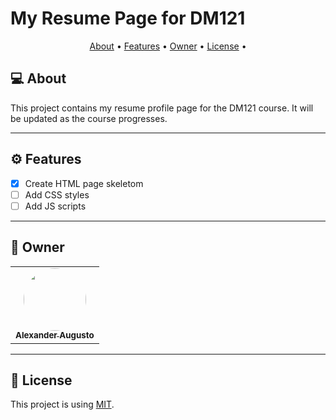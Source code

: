 # My Resume Page for DM121

<p align="center">
 <a href="#-about">About</a> •
 <a href="#%EF%B8%8F-features">Features</a> •
 <a href="#-owner">Owner</a> •
 <a href="#-license">License</a> •
</p>

## 💻 About

This project contains my resume profile page for the DM121 course. It will be updated as the course progresses.

---

## ⚙️ Features

  - [x] Create HTML page skeletom
  - [ ] Add CSS styles
  - [ ] Add JS scripts

---

## 🦸 Owner

<table>
  <tr>
    <td align="center"><a href="https://github.com/alexanderaugusto/"><img style="border-radius: 50%;" src="https://avatars2.githubusercontent.com/u/51683816?v=4" width="100px;" alt=""/><br /><sub><b>Alexander Augusto</b></sub></a></td>
  </tr>
</table>

---

## 📝 License

This project is using [MIT](./LICENSE).
